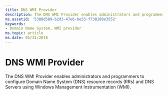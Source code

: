 ```yaml
---
title: DNS WMI Provider
description: The DNS WMI Provider enables administrators and programmers to configure Domain Name System (DNS) resource records (RRs) and DNS Servers using Windows Management Instrumentation (WMI).
ms.assetid: '5388d589-b2d3-47e6-be53-f738188e3552'
keywords:
- Domain Name System, WMI provider
ms.topic: article
ms.date: 05/31/2018
---
```


# DNS WMI Provider

The DNS WMI Provider enables administrators and programmers to configure Domain Name System (DNS) resource records (RRs) and DNS Servers using Windows Management Instrumentation (WMI).

 

 




